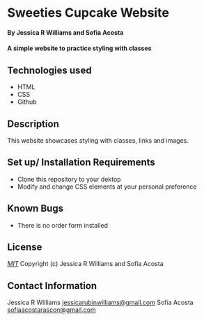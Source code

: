 # Sweeties Cupcake Website
#### By Jessica R Williams and Sofia Acosta 
#### A simple website to practice styling with classes
## Technologies used
* HTML
* CSS
* Github
## Description 
This website showcases styling with classes, links and images. 
## Set up/ Installation Requirements
* Clone this repository to your dektop 
* Modify and change CSS elements at your personal preference 
## Known Bugs
* There is no order form installed 
## License
*[MIT](https://choosealicense.com/licenses/mit/)*
Copyright (c) Jessica R Williams and Sofia Acosta 
## Contact Information
Jessica R Williams jessicarubinwilliams@gmail.com Sofia Acosta sofiaacostarascon@gmail.com


